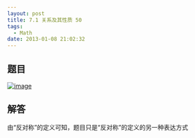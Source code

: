 ```yaml
---
layout: post
title: 7.1 关系及其性质 50
tags:
  - Math
date: 2013-01-08 21:02:32
---
```


## 题目

[![image](http://freewind.me/wp-content/uploads/2013/01/image_thumb163.png "image")](http://freewind.me/wp-content/uploads/2013/01/image161.png)

## 解答

由“反对称”的定义可知，题目只是“反对称”的定义的另一种表达方式